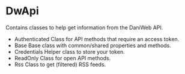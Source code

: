 DwApi
=====

Contains classes to help get information from the DaniWeb API.

- Authenticated  Class for API methods that require an access token.
- Base           Base class with common/shared properties and methods.
- Credentials    Helper class to store your token.
- ReadOnly       Class for open API methods.
- Rss            Class to get (filtered) RSS feeds.